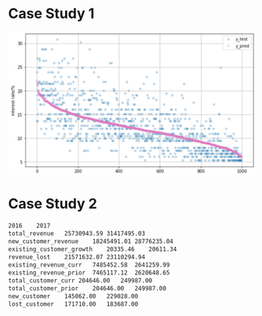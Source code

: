 # Case Study 1

![alt text](https://github.com/xx715/Case_Study/blob/main/img/Screenshot%202021-10-28%20at%2011.27.41%20PM.png)
# Case Study 2
```
2016	2017
total_revenue	25730943.59	31417495.03
new_customer_revenue	18245491.01	28776235.04
existing_customer_growth	20335.46	20611.34
revenue_lost	21571632.07	23110294.94
existing_revenue_curr	7485452.58	2641259.99
existing_revenue_prior	7465117.12	2620648.65
total_customer_curr	204646.00	249987.00
total_customer_prior	204646.00	249987.00
new_customer	145062.00	229028.00
lost_customer	171710.00	183687.00
```
